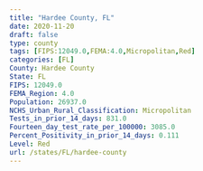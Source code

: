 ```yaml
---
title: "Hardee County, FL"
date: 2020-11-20
draft: false
type: county
tags: [FIPS:12049.0,FEMA:4.0,Micropolitan,Red]
categories: [FL]
County: Hardee County
State: FL
FIPS: 12049.0
FEMA_Region: 4.0
Population: 26937.0
NCHS_Urban_Rural_Classification: Micropolitan
Tests_in_prior_14_days: 831.0
Fourteen_day_test_rate_per_100000: 3085.0
Percent_Positivity_in_prior_14_days: 0.111
Level: Red
url: /states/FL/hardee-county
---
```



